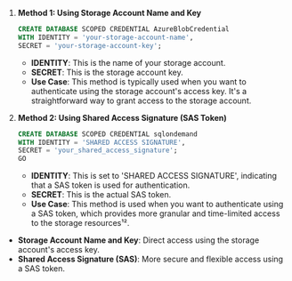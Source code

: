 
1. **Method 1: Using Storage Account Name and Key**
    ```sql
    CREATE DATABASE SCOPED CREDENTIAL AzureBlobCredential
    WITH IDENTITY = 'your-storage-account-name', 
    SECRET = 'your-storage-account-key';
    ```
    - **IDENTITY**: This is the name of your storage account.
    - **SECRET**: This is the storage account key.
    - **Use Case**: This method is typically used when you want to authenticate using the storage account's access key. It's a straightforward way to grant access to the storage account.

2. **Method 2: Using Shared Access Signature (SAS Token)**
    ```sql
    CREATE DATABASE SCOPED CREDENTIAL sqlondemand
    WITH IDENTITY = 'SHARED ACCESS SIGNATURE',
    SECRET = 'your_shared_access_signature';
    GO
    ```
    - **IDENTITY**: This is set to 'SHARED ACCESS SIGNATURE', indicating that a SAS token is used for authentication.
    - **SECRET**: This is the actual SAS token.
    - **Use Case**: This method is used when you want to authenticate using a SAS token, which provides more granular and time-limited access to the storage resources¹².


- **Storage Account Name and Key**: Direct access using the storage account's access key.
- **Shared Access Signature (SAS)**: More secure and flexible access using a SAS token.

